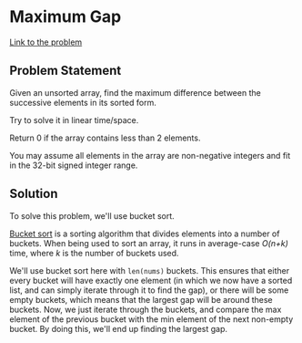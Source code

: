 # Maximum Gap

[Link to the problem](https://leetcode.com/problems/maximum-gap/)

## Problem Statement
Given an unsorted array, find the maximum difference between the successive elements in its sorted form.

Try to solve it in linear time/space.

Return 0 if the array contains less than 2 elements.

You may assume all elements in the array are non-negative integers and fit in the 32-bit signed integer range.

## Solution

To solve this problem, we'll use bucket sort.

[Bucket sort](https://www.wikiwand.com/en/Bucket_sort) is a sorting algorithm that divides elements into a number of buckets.  When being used to sort an array, it runs in average-case *O(n+k)* time, where *k* is the number of buckets used.

We'll use bucket sort here with `len(nums)` buckets.  This ensures that either every bucket will have exactly one element (in which we now have a sorted list, and can simply iterate through it to find the gap), or there will be some empty buckets, which means that the largest gap will be around these buckets.  Now, we just iterate through the buckets, and compare the max element of the previous bucket with the min element of the next non-empty bucket.  By doing this, we'll end up finding the largest gap.
